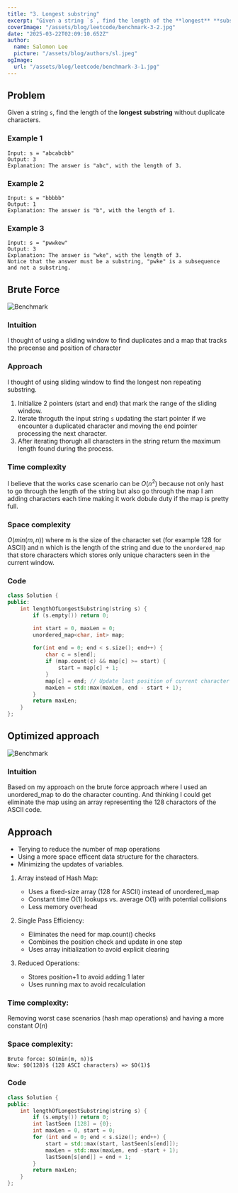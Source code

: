 ```yaml
---
title: "3. Longest substring"
excerpt: "Given a string `s`, find the length of the **longest** **substring** without duplicate characters."
coverImage: "/assets/blog/leetcode/benchmark-3-2.jpg"
date: "2025-03-22T02:09:10.652Z"
author:
  name: Salomon Lee
  picture: "/assets/blog/authors/sl.jpeg"
ogImage:
  url: "/assets/blog/leetcode/benchmark-3-1.jpg"
---
```


## Problem

Given a string `s`, find the length of the **longest** **substring** without duplicate characters.

### Example 1

```
Input: s = "abcabcbb"
Output: 3
Explanation: The answer is "abc", with the length of 3.
```

### Example 2

```
Input: s = "bbbbb"
Output: 1
Explanation: The answer is "b", with the length of 1.
```

### Example 3

```
Input: s = "pwwkew"
Output: 3
Explanation: The answer is "wke", with the length of 3.
Notice that the answer must be a substring, "pwke" is a subsequence and not a substring.
```

## Brute Force

![Benchmark](/assets/blog/leetcode/benchmark-3-1.jpg)

### Intuition
<!-- Describe your first thoughts on how to solve this problem. -->
I thought of using a sliding window to find duplicates and a map that tracks the precense and position of character

### Approach
<!-- Describe your approach to solving the problem. -->
I thought of using sliding window to find the longest non repeating substring.

1. Initialize 2 pointers (start and end) that mark the range of the sliding window.
2. Iterate throguth the input string `s` updating the start pointer if we encounter a duplicated character and moving the end pointer processing the next character.
3. After iterating thorugh all characters in the string return the maximum length found during the process.

### Time complexity
<!-- Add your time complexity here, e.g. $$O(n)$$ -->
I believe that the works case scenario can be $O(n^2)$ because not only hast to go through the length of the string but also go through the map I am adding characters each time making it work dobule duty if the map is pretty full.

### Space complexity
<!-- Add your space complexity here, e.g. $$O(n)$$ -->
$O(min(m,n))$ where m is the size of the character set (for example 128 for ASCII) and n which is the length of the string and due to the `unordered_map` that store characters which stores only unique characters seen in the current window.

### Code

```cpp
class Solution {
public:
    int lengthOfLongestSubstring(string s) {
        if (s.empty()) return 0;

        int start = 0, maxLen = 0;
        unordered_map<char, int> map;
        
        for(int end = 0; end < s.size(); end++) {
            char c = s[end];
            if (map.count(c) && map[c] >= start) {
                start = map[c] + 1;
            } 
            map[c] = end; // Update last position of current character
            maxLen = std::max(maxLen, end - start + 1);
        }
        return maxLen;
    }
};
```

## Optimized approach

![Benchmark](/assets/blog/leetcode/benchmark-3-2.jpg)

### Intuition
<!-- Describe your first thoughts on how to solve this problem. -->
Based on my approach on the brute force approach where I used an unordered_map to do the character counting. And thinking I could get eliminate the map using an array representing the 128 charactors of the ASCII code.

## Approach
<!-- Describe your approach to solving the problem. -->
* Terying to reduce the number of map operations
* Using a more space efficent data structure for the characters.
* Minimizing the updates of variables.

1. Array instead of Hash Map:
    * Uses a fixed-size array (128 for ASCII) instead of unordered_map
    * Constant time O(1) lookups vs. average O(1) with potential collisions
    * Less memory overhead

2. Single Pass Efficiency:
    * Eliminates the need for map.count() checks
    * Combines the position check and update in one step
    * Uses array initialization to avoid explicit clearing

3. Reduced Operations:
    * Stores position+1 to avoid adding 1 later
    * Uses running max to avoid recalculation

### Time complexity:
<!-- Add your time complexity here, e.g. $$O(n)$$ -->
Removing worst case scenarios (hash map operations) and having a more constant $O(n)$

### Space complexity:
<!-- Add your space complexity here, e.g. $$O(n)$$ -->
    Brute force: $O(min(m, n))$
    Now: $O(128)$ (128 ASCI characters) => $O(1)$

### Code

```cpp
class Solution {
public:
    int lengthOfLongestSubstring(string s) {
        if (s.empty()) return 0;
        int lastSeen [128] = {0};
        int maxLen = 0, start = 0;
        for (int end = 0; end < s.size(); end++) {
            start = std::max(start, lastSeen[s[end]]);
            maxLen = std::max(maxLen, end -start + 1);
            lastSeen[s[end]] = end + 1;
        }
        return maxLen;
    }
};
```
